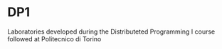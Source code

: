 # DP1
Laboratories developed during the Distributeted Programming I course followed at Politecnico di Torino
